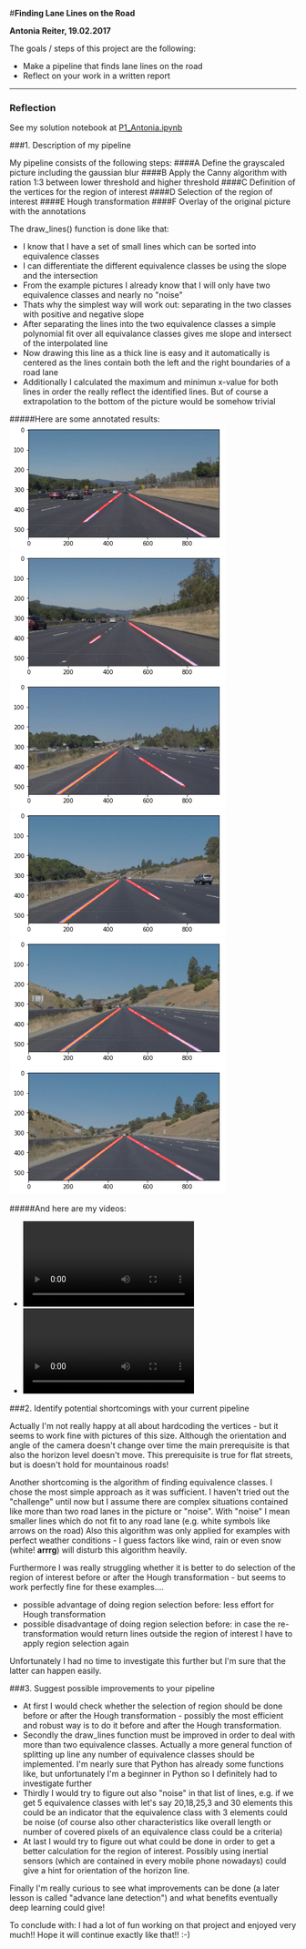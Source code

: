 #**Finding Lane Lines on the Road** 


**Antonia Reiter, 19.02.2017**

The goals / steps of this project are the following:
* Make a pipeline that finds lane lines on the road
* Reflect on your work in a written report


[image1]: solidWhiteCurve_Annotated.jpg "solidWhiteCurve_Annotated"
[image2]: solidWhiteRight_Annotated.jpg "solidWhiteRight_Annotated"
[image3]: solidYellow_Left_Annotated.jpg "solidYellow_Left_Annotated"
[image4]: solidYellowCurve_Annotated.jpg "solidYellowCurve_Annotated"
[image5]: solidYellowCurve_Annotated2.jpg "solidYellowCurve_Annotated2"
[image6]: whiteCarLaneSwitch_Annotated.jpg "whiteCarLaneSwitch_Annotated"

[video1]: white.mp4 "White_Annotated"
[video2]: yellow.mp4 "Yellow_Annotated"

---

### Reflection

See my solution notebook at [P1_Antonia.ipynb](https://github.com/AntoniaSophia/CarND-LaneLines-P1/blob/master/Solution/P1_Antonia.ipynb) 


###1. Description of my pipeline

My pipeline consists of the following steps:
####A Define the grayscaled picture including the gaussian blur
####B Apply the Canny algorithm with ration 1:3 between lower threshold and higher threshold
####C Definition of the vertices for the region of interest
####D Selection of the region of interest
####E Hough transformation
####F Overlay of the original picture with the annotations

The draw_lines() function is done like that:
- I know that I have a set of small lines which can be sorted into equivalence classes 
- I can differentiate the different equivalence classes be using the slope and the intersection
- From the example pictures I already know that I will only have two equivalence classes and nearly no "noise"
- Thats why the simplest way will work out: separating in the two classes with positive and negative slope
- After separating the lines into the two equivalence classes a simple polynomial fit over all equivalance classes gives me slope and intersect of the interpolated line
- Now drawing this line as a thick line is easy and it automatically is centered as the lines contain both the left and the right boundaries of a road lane
- Additionally I calculated the maximum and minimun x-value for both lines in order the really reflect the identified lines. But of course a extrapolation to the bottom of the picture would be somehow trivial


#####Here are some annotated results:
![solidWhiteCurve_Annotated.jpg][image1]
![solidWhiteRight_Annotated.jpg][image2]
![solidYellow_Left_Annotated.jpg][image3]
![solidYellowCurve_Annotated.jpg][image4]
![solidYellowCurve_Annotated2.jpg][image5]
![whiteCarLaneSwitch_Annotated.jpg][image6]

#####And here are my videos: 
- ![White_Annotated][video1]
- ![Yellow Annotated][video2]


###2. Identify potential shortcomings with your current pipeline

Actually I'm not really happy at all about hardcoding the vertices - but it seems to work fine with pictures of this size.
Although the orientation and angle of the camera doesn't change over time the main prerequisite is that also the horizon level doesn't move.
This prerequisite is true for flat streets, but is doesn't hold for mountainous roads!

Another shortcoming is the algorithm of finding equivalence classes. I chose the most simple approach as it was sufficient.
I haven't tried out the "challenge" until now but I assume there are complex situations contained like more than two road lanes in the picture or "noise".
With "noise" I mean smaller lines which do not fit to any road lane (e.g. white symbols like arrows on the road)
Also this algorithm was only applied for examples with perfect weather conditions - I guess factors like wind, rain or even snow (white! **arrrg**) will disturb this algorithm heavily.

Furthermore I was really struggling whether it is better to do selection of the region of interest before or after the Hough transformation - but seems to work perfectly fine for these examples....
- possible advantage of doing region selection before: less effort for Hough transformation
- possible disadvantage of doing region selection before: in case the re-transformation would return lines outside the region of interest I have to apply region selection again

Unfortunately I had no time to investigate this further but I'm sure that the latter can happen easily.



###3. Suggest possible improvements to your pipeline

- At first I would check whether the selection of region should be done before or after the Hough transformation - possibly the most efficient and robust way is to do it before and after the Hough transformation.
- Secondly the draw_lines function must be improved in order to deal with more than two equivalence classes. Actually a more general function of splitting up line any number of equivalence classes should be implemented. I'm nearly sure that Python has already some functions like, but unfortunately I'm a beginner in Python so I definitely had to investigate further
- Thirdly I would try to figure out also "noise" in that list of lines, e.g. if we get 5 equivalence classes with let's say 20,18,25,3 and 30 elements this could be an indicator that the equivalence class with 3 elements could be noise (of course also other characteristics like overall length or number of covered pixels of an equivalence class could be a criteria)
- At last I would try to figure out what could be done in order to get a better calculation for the region of interest. Possibly using inertial sensors (which are contained in every mobile phone nowadays) could give a hint for orientation of the horizon line.

Finally I'm really curious to see what improvements can be done (a later lesson is called "advance lane detection") and what benefits eventually deep learning could give!

To conclude with: I had a lot of fun working on that project and enjoyed very much!! Hope it will continue exactly like that!! :-)
